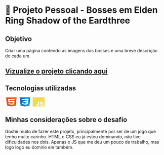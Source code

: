 # 📄 Projeto Pessoal - Bosses em Elden Ring Shadow of the Eardthree

## Objetivo

Criar uma página contendo as imagens dos bosses e uma breve descrição de cada um.

## [Vizualize o projeto clicando aqui](https://yudiyamada.github.io/projeto-bosses-elden-ring-shadow-of-the-eardthree/) ##

## Tecnologias utilizadas

<img align="center" alt="HTML" height="30" width="40" src="https://raw.githubusercontent.com/devicons/devicon/master/icons/html5/html5-original.svg"> <img align="center" alt="CSS" height="30" width="40" src="https://raw.githubusercontent.com/devicons/devicon/master/icons/css3/css3-original.svg"> <img align="center" alt="Js" height="30" width="40" src="https://raw.githubusercontent.com/devicons/devicon/master/icons/javascript/javascript-plain.svg">

## Minhas considerações sobre o desafio

Gostei muito de fazer este projeto, principalmente por ser de um jogo que tenho muito carinho. 
HTML e CSS eu já estou dominando, não tive dificuldades nos dois. Apenas o JS que me deu um pouco de trabalho, mas logo logo eu domino ele também.
